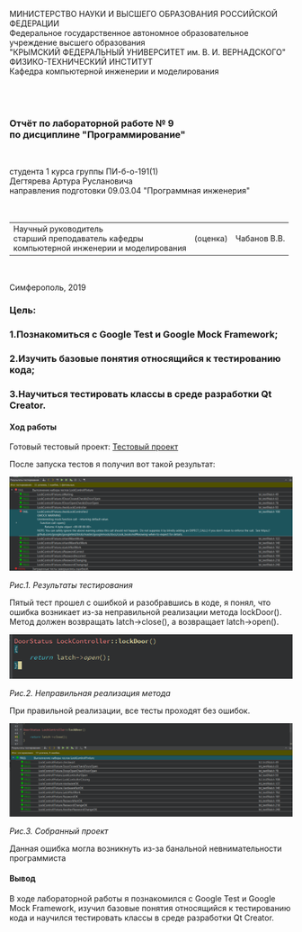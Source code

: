 МИНИСТЕРСТВО НАУКИ И ВЫСШЕГО ОБРАЗОВАНИЯ РОССИЙСКОЙ ФЕДЕРАЦИИ\
Федеральное государственное автономное образовательное учреждение высшего образования\
"КРЫМСКИЙ ФЕДЕРАЛЬНЫЙ УНИВЕРСИТЕТ им. В. И. ВЕРНАДСКОГО"\
ФИЗИКО-ТЕХНИЧЕСКИЙ ИНСТИТУТ\
Кафедра компьютерной инженерии и моделирования\
<br/><br/>
​
### Отчёт по лабораторной работе № 9<br/> по дисциплине "Программирование"
<br/>

студента 1 курса группы ПИ-б-о-191(1)\
Дегтярева Артура Руслановича\
направления подготовки 09.03.04 "Программная инженерия"\
<br/>
​
<table>
<tr><td>Научный руководитель<br/> старший преподаватель кафедры<br/>компьютерной инженерии и моделирования</td>
<td>(оценка)</td>
<td>Чабанов В.В.</td>
</tr>
</table>
<br/><br/>
​
Симферополь, 2019


### Цель: 
### 1.Познакомиться с Google Test и Google Mock Framework;
### 2.Изучить базовые понятия относящийся к тестированию кода;
### 3.Научиться тестировать классы в среде разработки Qt Creator.

#### Ход работы

Готовый тестовый проект: [Тестовый проект](./)

После запуска тестов я получил вот такой результат:

![](Screens/1.png)

*Рис.1. Результаты тестирования*

Пятый тест прошел с ошибкой и разобравшись в коде, я понял, что ошибка возникает из-за неправильной реализации метода lockDoor(). Метод должен возвращать latch->close(), а возвращает latch->open().


![](Screens/2.png)

*Рис.2. Неправильная реализация метода*

При правильной реализации, все тесты проходят без ошибок.

![](Screens/3.png)

*Рис.3. Собранный проект*

Данная ошибка могла возникнуть из-за банальной невнимательности программиста

#### Вывод

В ходе лабораторной работы я познакомился с Google Test и Google Mock Framework,
изучил базовые понятия относящийся к тестированию кода и научился тестировать классы в среде разработки Qt Creator.

